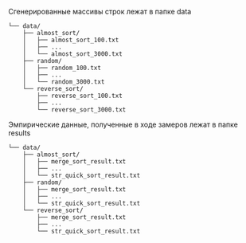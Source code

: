 Сгенерированные массивы строк лежат в папке data
```
└── data/
    ├── almost_sort/
    │   ├── almost_sort_100.txt
    │   ├── ...
    │   └── almost_sort_3000.txt
    ├── random/
    │   ├── random_100.txt
    │   ├── ...
    │   └── random_3000.txt
    └── reverse_sort/
        ├── reverse_sort_100.txt
        ├── ...
        └── reverse_sort_3000.txt
```
Эмпирические данные, полученные в ходе замеров лежат в папке results
```
└── data/
    ├── almost_sort/
    │   ├── merge_sort_result.txt
    │   ├── ...
    │   └── str_quick_sort_result.txt
    ├── random/
    │   ├── merge_sort_result.txt
    │   ├── ...
    │   └── str_quick_sort_result.txt
    └── reverse_sort/
        ├── merge_sort_result.txt
        ├── ...
        └── str_quick_sort_result.txt
```
